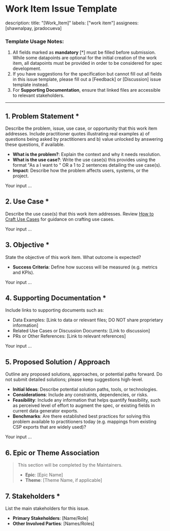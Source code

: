 # Work Item Issue Template
description:
title: "[Work_Item]"
labels: ["work item"]
assignees: [shawnalpay, jpradocueva]

### **Template Usage Notes**:
1. All fields marked as **mandatory** [*] must be filled before submission.  While some datapoints are optional for the initial creation of the work item, all datapoints must be provided in order to be considered for spec development.
2. If you have suggestions for the specification but cannot fill out all fields in this issue template, please fill out a [Feedback] or [Discussion] issue template instead.
3. For **Supporting Documentation**, ensure that linked files are accessible to relevant stakeholders.
   
---

## 1. **Problem Statement** *
Describe the problem, issue, use case, or opportunity that this work item addresses.
Include practitioner quotes illustrating real examples a) of questions being asked by practitioners and b) value unlocked by answering these questions, if available.
- **What is the problem?**: Explain the context and why it needs resolution.
- **What is the use case?**: Write the use case(s) this provides using the format "As a <FinOps persona> I want to <elaborate on the use case>" OR a 1 to 2 sentences detailing the use case(s).
- **Impact**: Describe how the problem affects users, systems, or the project.

Your input ...

## 2. **Use Case** *
Describe the use case(s) that this work item addresses.
Review [How to Craft Use Cases](/supporting_content/usecases/howtocraftusecases.md) for guidance on crafting use cases.

Your input ...

## 3. **Objective** *
State the objective of this work item. What outcome is expected?
- **Success Criteria**: Define how success will be measured (e.g. metrics and KPIs).

Your input ...

## 4. **Supporting Documentation** *
Include links to supporting documents such as:
- Data Examples: [Link to data or relevant files; DO NOT share proprietary information]
- Related Use Cases or Discussion Documents: [Link to discussion]
- PRs or Other References: [Link to relevant references]

Your input ...

## 5. **Proposed Solution / Approach**
Outline any proposed solutions, approaches, or potential paths forward.  Do not submit detailed solutions; please keep suggestions high-level.
- **Initial Ideas**: Describe potential solution paths, tools, or technologies.
- **Considerations**: Include any constraints, dependencies, or risks.
- **Feasibility**: Include any information that helps quantify feasibility, such as perceived level of effort to augment the spec, or existing fields in current data generator exports. 
- **Benchmarks**: Are there established best practices for solving this problem available to practitioners today (e.g. mappings from existing CSP exports that are widely used)?

Your input ...

## 6. **Epic or Theme Association**
> This section will be completed by the Maintainers.
> - **Epic**: [Epic Name]
> - **Theme**: [Theme Name, if applicable]

## 7. **Stakeholders** *
List the main stakeholders for this issue.
- **Primary Stakeholders**: [Name/Role]
- **Other Involved Parties**: [Names/Roles]
